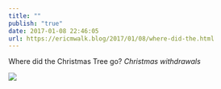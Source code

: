 ```yaml
---
title: ""
publish: "true"
date: 2017-01-08 22:46:05
url: https://ericmwalk.blog/2017/01/08/where-did-the.html
---
```


Where did the Christmas Tree go? *Christmas withdrawals*

![](https://ericmwalk.blog/uploads/2022/ded55e96c9.jpg)